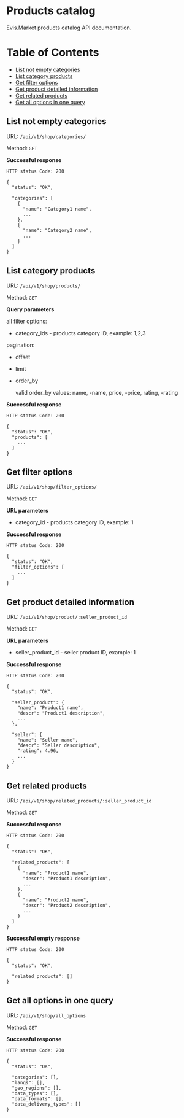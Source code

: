 # Products catalog

Evis.Market products catalog API documentation.

Table of Contents
=================
* [List not empty categories](#list-not-empty-categories)
* [List category products](#list-category-products)
* [Get filter options](#get-filter-options)
* [Get product detailed information](#get-product-detailed-information)
* [Get related products](#get-related-products)
* [Get all options in one query](#get-all-options-in-one-query)


## List not empty categories

URL: `/api/v1/shop/categories/`

Method: `GET`

**Successful response**

    HTTP status Code: 200

    {
      "status": "OK",

      "categories": [
        {
          "name": "Category1 name",
          ...
        },
        {
          "name": "Category2 name",
          ...
        }
      ]
    }


## List category products

URL: `/api/v1/shop/products/`

Method: `GET`

**Query parameters**

all filter options:

* category_ids - products category ID, example: 1,2,3

pagination:

* offset
* limit
* order_by

    valid order_by values: name, -name, price, -price, rating, -rating

**Successful response**

    HTTP status Code: 200

    {
      "status": "OK",
      "products": [
        ...
      ]
    }


## Get filter options

URL: `/api/v1/shop/filter_options/`

Method: `GET`

**URL parameters**

* category_id - products category ID, example: 1

**Successful response**

    HTTP status Code: 200

    {
      "status": "OK",
      "filter_options": [
        ...
      ]
    }



## Get product detailed information

URL: `/api/v1/shop/product/:seller_product_id`

Method: `GET`

**URL parameters**

* seller_product_id - seller product ID, example: 1

**Successful response**

    HTTP status Code: 200

    {
      "status": "OK",

      "seller_product": {
        "name": "Product1 name",
        "descr": "Product1 description",
        ...
      },

      "seller": {
        "name": "Seller name",
        "descr": "Seller description",
        "rating": 4.96,
        ...
      }
    }


## Get related products

URL: `/api/v1/shop/related_products/:seller_product_id`

Method: `GET`

**Successful response**

    HTTP status Code: 200

    {
      "status": "OK",

      "related_products": [
        {
          "name": "Product1 name",
          "descr": "Product1 description",
          ...
        },
        {
          "name": "Product2 name",
          "descr": "Product2 description",
          ...
        }
      ]
    }

**Successful empty response**

    HTTP status Code: 200

    {
      "status": "OK",

      "related_products": []
    }


## Get all options in one query

URL: `/api/v1/shop/all_options`

Method: `GET`

**Successful response**

    HTTP status Code: 200

    {
      "status": "OK",

      "categories": [],
      "langs": [],
      "geo_regions": [],
      "data_types": [],
      "data_formats": [],
      "data_delivery_types": []
    }
